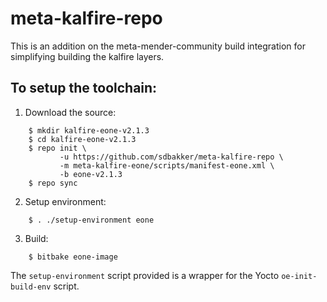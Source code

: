 # meta-kalfire-repo

This is an addition on the meta-mender-community build integration for simplifying building the kalfire layers.

## To setup the toolchain:
1. Download the source:

```
    $ mkdir kalfire-eone-v2.1.3
    $ cd kalfire-eone-v2.1.3
    $ repo init \
           -u https://github.com/sdbakker/meta-kalfire-repo \
           -m meta-kalfire-eone/scripts/manifest-eone.xml \
           -b eone-v2.1.3
    $ repo sync
```

2. Setup environment:

```
    $ . ./setup-environment eone
```

3. Build:

```
    $ bitbake eone-image
```

The `setup-environment` script provided is a wrapper for the Yocto
`oe-init-build-env` script.
